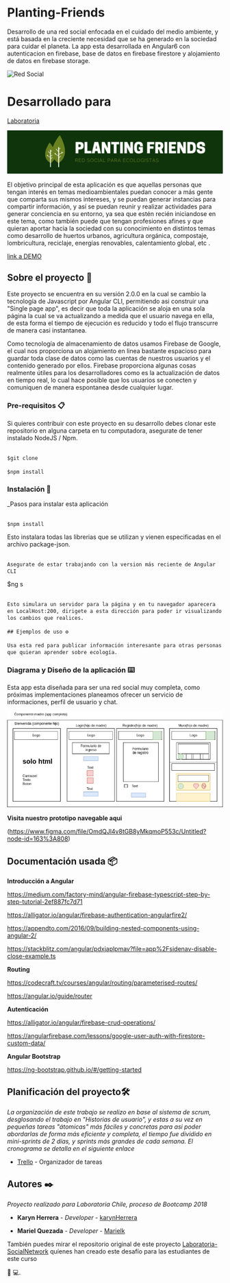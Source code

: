# Planting-Friends

Desarrollo de una red social enfocada en el cuidado del medio ambiente, y está basada en la creciente necesidad que se ha generado en la sociedad para cuidar el planeta. La app esta desarrollada en Angular6 con autenticacion en firebase, base de datos en firebase firestore y alojamiento de datos en firebase storage.

![Red Social](https://user-images.githubusercontent.com/29713378/47376258-85b78400-d6c8-11e8-8c01-64e62fff5dc4.png)

# Desarrollado para 
[Laboratoria](https://github.com/Laboratoria)


<img src="/src/assets/img/new_logo2.png" width="1000">

El objetivo principal de esta aplicación es que aquellas personas que tengan interés en temas medioambientales puedan conocer a más gente que comparta sus mismos intereses, y se puedan generar instancias para compartir información, y así se puedan reunir y realizar actividades para generar conciencia en su entorno, ya sea que estén recién iniciandose en este tema, como también puede que tengan profesiones afines y que quieran aportar hacia la sociedad con su conocimiento en distintos temas como desarrollo de huertos urbanos, agricultura orgánica, compostaje, lombricultura, reciclaje, energías renovables, calentamiento global, etc .

[link a DEMO](https://plantingfriends.firebaseapp.com/)

## Sobre el proyecto 🚀

Este proyecto se encuentra en su versión 2.0.0 en la cual se cambio la tecnología de Javascript por Angular CLI, permitiendo asi construir una "Single page app", es decir que toda la aplicación se aloja en una sola página la cual se va actualizando a medida que el usuario navega en ella, de esta forma el tiempo de ejecución es reducido y todo el flujo transcurre de manera casi instantanea. 

Como tecnología de almacenamiento de datos usamos Firebase de Google, el cual nos proporciona un alojamiento en linea bastante espacioso para guardar toda clase de datos como las cuentas de nuestros usuarios y el contenido generado por ellos. Firebase proporciona algunas cosas realmente útiles para los desarrolladores como es la actualización de datos en tiempo real, lo cual hace posible que los usuarios se conecten y comuniquen de manera espontanea desde cualquier lugar. 

### Pre-requisitos 📋

Si quieres contribuir con este proyecto en su desarrollo debes clonar este repositorio en alguna carpeta en tu computadora, asegurate de tener instalado NodeJS / Npm.  

```

$git clone 

$npm install

```

### Instalación 🔧

_Pasos para instalar esta aplicación

```

$npm install 

```

Esto instalara todas las librerias que se utilizan y vienen especificadas en el archivo package-json.

```

Asegurate de estar trabajando con la version más reciente de Angular CLI

```

$ng s

```

Esto simulara un servidor para la página y en tu navegador aparecera en LocalHost:200, dirigete a esta dirección para poder ir visualizando los cambios que realices.

## Ejemplos de uso ⚙️

Usa esta red para publicar información interesante para otras personas que quieran aprender sobre ecología.

```

### Diagrama y Diseño de la aplicación ⌨️

Esta app esta diseñada para ser una red social muy completa, como próximas implementaciones planeamos ofrecer un servicio de informaciones, perfil de usuario y chat.

<img src="/src/assets/img/esquema.png">

**Visita nuestro prototipo navegable aqui**

(https://www.figma.com/file/OmdQJl4v8tGB8yMkqmoP553c/Untitled?node-id=163%3A808)

## Documentación usada 📦

**Introducción a Angular**

https://medium.com/factory-mind/angular-firebase-typescript-step-by-step-tutorial-2ef887fc7d71

https://alligator.io/angular/firebase-authentication-angularfire2/

https://appendto.com/2016/09/building-nested-components-using-angular-2/ 

https://stackblitz.com/angular/pdxjaplpmav?file=app%2Fsidenav-disable-close-example.ts

**Routing** 

https://codecraft.tv/courses/angular/routing/parameterised-routes/

https://angular.io/guide/router 

**Autenticación** 

https://alligator.io/angular/firebase-crud-operations/

https://angularfirebase.com/lessons/google-user-auth-with-firestore-custom-data/

**Angular Bootstrap**

https://ng-bootstrap.github.io/#/getting-started 

## Planificación del proyecto🛠️

_La organización de este trabajo se realizo en base al sistema de scrum, desglosando el trabajo en "Historias de usuario", y estas a su vez en pequeñas tareas "átomicas" más fáciles y concretas para asi poder abordarlas de forma más eficiente y completa, el tiempo fue dividido en mini-sprints de 2 días, y sprints más grandes de cada semana. El cronograma se detalla en el siguiente enlace_

* [Trello](https://trello.com/b/Fq3qj3Pv/rrss-angular) - Organizador de tareas

## Autores ✒️

_Proyecto realizado para Laboratoria Chile, proceso de Bootcamp 2018_

* **Karyn Herrera** - *Developer* - [karynHerrera](https://github.com/karynherrera)

* **Mariel Quezada** - *Developer* - [Marielk](https://github.com/Marielk)

También puedes mirar el repositorio original de este proyecto [Laboratoria-SocialNetwork](https://github.com/Laboratoria/scl-2018-05-bc-core-am-socialnetwork) quíenes han creado este desafío para las estudiantes de este curso 

:woman: :computer:.
